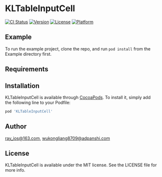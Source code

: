 # KLTableInputCell

[![CI Status](https://img.shields.io/travis/ray_ios@163.com/KLTableInputCell.svg?style=flat)](https://travis-ci.org/ray_ios@163.com/KLTableInputCell)
[![Version](https://img.shields.io/cocoapods/v/KLTableInputCell.svg?style=flat)](https://cocoapods.org/pods/KLTableInputCell)
[![License](https://img.shields.io/cocoapods/l/KLTableInputCell.svg?style=flat)](https://cocoapods.org/pods/KLTableInputCell)
[![Platform](https://img.shields.io/cocoapods/p/KLTableInputCell.svg?style=flat)](https://cocoapods.org/pods/KLTableInputCell)

## Example

To run the example project, clone the repo, and run `pod install` from the Example directory first.

## Requirements

## Installation

KLTableInputCell is available through [CocoaPods](https://cocoapods.org). To install
it, simply add the following line to your Podfile:

```ruby
pod 'KLTableInputCell'
```

## Author

ray_ios@163.com, wukongliang8709@adpanshi.com

## License

KLTableInputCell is available under the MIT license. See the LICENSE file for more info.
